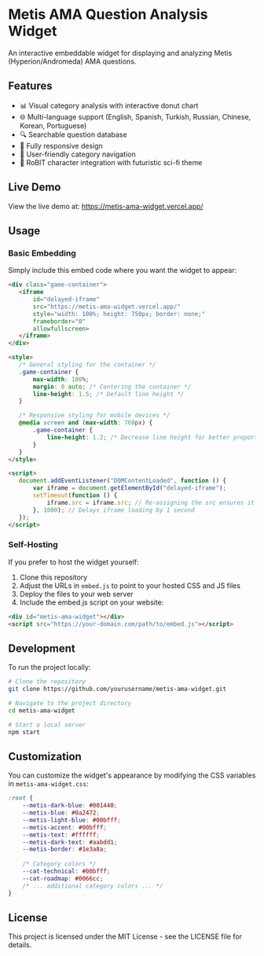# Metis AMA Question Analysis Widget

An interactive embeddable widget for displaying and analyzing Metis (Hyperion/Andromeda) AMA questions.

## Features

- 📊 Visual category analysis with interactive donut chart
- 🌐 Multi-language support (English, Spanish, Turkish, Russian, Chinese, Korean, Portuguese)
- 🔍 Searchable question database
- 📱 Fully responsive design
- 🔄 User-friendly category navigation
- 🤖 RoBIT character integration with futuristic sci-fi theme

## Live Demo

View the live demo at: https://metis-ama-widget.vercel.app/

## Usage

### Basic Embedding

Simply include this embed code where you want the widget to appear:

```html
<div class="game-container">
   <iframe 
       id="delayed-iframe"
       src="https://metis-ama-widget.vercel.app/" 
       style="width: 100%; height: 750px; border: none;"
       frameborder="0"
       allowfullscreen>
   </iframe>
</div>

<style>
   /* General styling for the container */
   .game-container {
       max-width: 100%;
       margin: 0 auto; /* Centering the container */
       line-height: 1.5; /* Default line height */
   }

   /* Responsive styling for mobile devices */
   @media screen and (max-width: 768px) {
       .game-container {
           line-height: 1.2; /* Decrease line height for better proportions on mobile */
       }
   }
</style>

<script>
   document.addEventListener("DOMContentLoaded", function () {
       var iframe = document.getElementById("delayed-iframe");
       setTimeout(function () {
           iframe.src = iframe.src; // Re-assigning the src ensures it loads last
       }, 1000); // Delays iframe loading by 1 second
   });
</script>
```

### Self-Hosting

If you prefer to host the widget yourself:

1. Clone this repository
2. Adjust the URLs in `embed.js` to point to your hosted CSS and JS files
3. Deploy the files to your web server
4. Include the embed.js script on your website:

```html
<div id="metis-ama-widget"></div>
<script src="https://your-domain.com/path/to/embed.js"></script>
```

## Development

To run the project locally:

```bash
# Clone the repository
git clone https://github.com/yourusername/metis-ama-widget.git

# Navigate to the project directory
cd metis-ama-widget

# Start a local server
npm start
```

## Customization

You can customize the widget's appearance by modifying the CSS variables in `metis-ama-widget.css`:

```css
:root {
    --metis-dark-blue: #001440;
    --metis-blue: #0a2472;
    --metis-light-blue: #00bfff;
    --metis-accent: #00bfff;
    --metis-text: #ffffff;
    --metis-dark-text: #aabdd1;
    --metis-border: #1e3a8a;
    
    /* Category colors */
    --cat-technical: #00bfff;
    --cat-roadmap: #0066cc;
    /* ... additional category colors ... */
}
```

## License

This project is licensed under the MIT License - see the LICENSE file for details.
